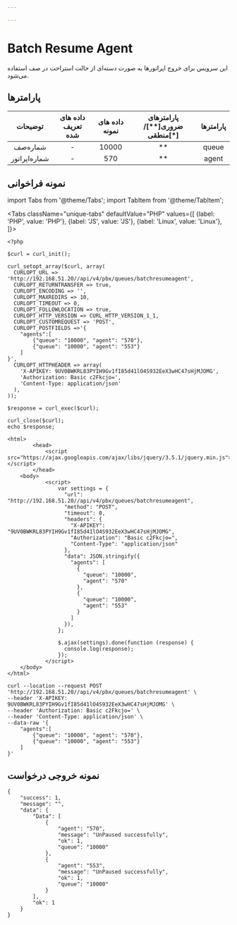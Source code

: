 ```yaml
---

---
```

# Batch Resume Agent

این سرویس برای خروج اپراتورها به صورت دسته‌ای از حالت استراحت در صف استفاده می‌شود.

## پارامتر‌ها
|    توضیحات   | داده های تعریف شده | داده های نمونه | پارامترهای ضروری[**]/منطقی[*] | پارامترها |
|:------------:|:------------------:|:--------------:|:----------------------:|:---------:|
|    شماره‌صف   |          -         |       10000      |           **           |   queue   |
| شماره‌اپراتور |          -         |       570      |           **           |   agent   |


## نمونه فراخوانی

import Tabs from '@theme/Tabs';
import TabItem from '@theme/TabItem';

<Tabs
   className="unique-tabs" 
    defaultValue="PHP"
    values={[
        {label: 'PHP', value: 'PHP'},
        {label: 'JS', value: 'JS'},
		{label: 'Linux', value: 'Linux'},
    ]}>
<TabItem value="PHP">

	<?php

	$curl = curl_init();

	curl_setopt_array($curl, array(
	  CURLOPT_URL => 'http://192.168.51.20//api/v4/pbx/queues/batchresumeagent',
	  CURLOPT_RETURNTRANSFER => true,
	  CURLOPT_ENCODING => '',
	  CURLOPT_MAXREDIRS => 10,
	  CURLOPT_TIMEOUT => 0,
	  CURLOPT_FOLLOWLOCATION => true,
	  CURLOPT_HTTP_VERSION => CURL_HTTP_VERSION_1_1,
	  CURLOPT_CUSTOMREQUEST => 'POST',
	  CURLOPT_POSTFIELDS =>'{
		"agents":[
			{"queue": "10000", "agent": "570"},
			{"queue": "10000", "agent": "553"}
		]
	}',
	  CURLOPT_HTTPHEADER => array(
		'X-APIKEY: 9UV0BWKRL83PYIH9Gv1fI85d41lO4S932EeX3wHC47sHjMJOMG',
		'Authorization: Basic c2Fkcjo=',
		'Content-Type: application/json'
	  ),
	));

	$response = curl_exec($curl);

	curl_close($curl);
	echo $response;



</TabItem>
<TabItem value="JS">

	<html>
			<head>
				<script src="https://ajax.googleapis.com/ajax/libs/jquery/3.5.1/jquery.min.js"></script>
			</head>
		<body>
				<script>
					var settings = {
					  "url": "http://192.168.51.20//api/v4/pbx/queues/batchresumeagent",
					  "method": "POST",
					  "timeout": 0,
					  "headers": {
						"X-APIKEY": "9UV0BWKRL83PYIH9Gv1fI85d41lO4S932EeX3wHC47sHjMJOMG",
						"Authorization": "Basic c2Fkcjo=",
						"Content-Type": "application/json"
					  },
					  "data": JSON.stringify({
						"agents": [
						  {
							"queue": "10000",
							"agent": "570"
						  },
						  {
							"queue": "10000",
							"agent": "553"
						  }
						]
					  }),
					};

					$.ajax(settings).done(function (response) {
					  console.log(response);
					});
				</script>
		</body>
	</html>


</TabItem>
<TabItem value="Linux">

	curl --location --request POST 'http://192.168.51.20//api/v4/pbx/queues/batchresumeagent' \
	--header 'X-APIKEY: 9UV0BWKRL83PYIH9Gv1fI85d41lO4S932EeX3wHC47sHjMJOMG' \
	--header 'Authorization: Basic c2Fkcjo=' \
	--header 'Content-Type: application/json' \
	--data-raw '{
		"agents":[
			{"queue": "10000", "agent": "570"},
			{"queue": "10000", "agent": "553"}
		]
	}'
</TabItem>
</Tabs>


## نمونه خروجی درخواست

```shell
{
    "success": 1,
    "message": "",
    "data": {
        "Data": [
            {
                "agent": "570",
                "message": "UnPaused successfully",
                "ok": 1,
                "queue": "10000"
            },
            {
                "agent": "553",
                "message": "UnPaused successfully",
                "ok": 1,
                "queue": "10000"
            }
        ],
        "ok": 1
    }
}
```


